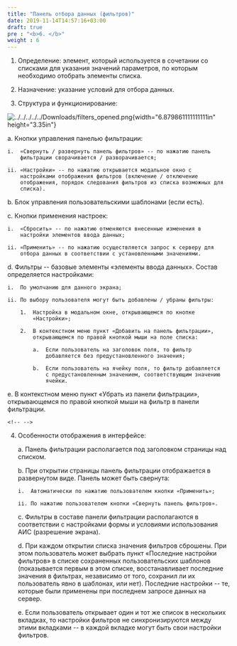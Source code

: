 ```yaml
---
title: "Панель отбора данных (фильтров)"
date: 2019-11-14T14:57:16+03:00
draft: true
pre : "<b>6. </b>"
weight : 6
---
```


1.  Определение: элемент, который используется в сочетании со списками
    для указания значений параметров, по которым необходимо отобрать
    элементы списка.

2.  Назначение: указание условий для отбора данных.

3.  Структура и функционирование:

![../../../../../Downloads/filters_opened.png](media/image136.png){width="6.879861111111111in"
height="3.35in"}

a.  Кнопки управления панелью фильтрации:

    i.  «Свернуть / развернуть панель фильтров» -- по нажатию панель
        фильтрации сворачивается / разворачивается;

    ii. «Настройки» -- по нажатию открывается модальное окно с
        настройками отображения фильтров (включение / отключение
        отображения, порядок следования фильтров из списка возможных для
        списка).

b.  Блок управления пользовательскими шаблонами (если есть).

c.  Кнопки применения настроек:

    i.  «Сбросить» -- по нажатию отменяются внесенные изменения в
        настройки элементов ввода данных;

    ii. «Применить» -- по нажатию осуществляется запрос к серверу для
        отбора данных в соответствии с установленными значениями.

d.  Фильтры -- базовые элементы «элементы ввода данных». Состав
    определяется настройками:

    i.  По умолчанию для данного экрана;

    ii. По выбору пользователя могут быть добавлены / убраны фильтры:

        1.  Настройка в модальном окне, открывающемся по кнопке
            «Настройки»;

        2.  В контекстном меню пункт «Добавить на панель фильтрации»,
            открывающемся по правой кнопкой мыши на поле списка:

            a.  Если пользователь на заголовок поля, то фильтр
                добавляется без предустановленного значения;

            b.  Если пользователь на ячейку поля, то фильтр добавляется
                с предустановленным значением, соответствующим значению
                ячейки.

e.  В контекстном меню пункт «Убрать из панели фильтрации»,
    открывающемся по правой кнопкой мыши на фильтр в панели фильтрации.

```{=html}
<!-- -->
```
4.  Особенности отображения в интерфейсе:

    a.  Панель фильтрации располагается под заголовком страницы над
        списком.

    b.  При открытии страницы панель фильтрации отображается в
        развернутом виде. Панель может быть свернута:

        i.  Автоматически по нажатию пользователем кнопки «Применить»;

        ii. По нажатию пользователем кнопки «Свернуть панель фильтров».

    c.  Фильтры в составе панели фильтрации располагаются в соответствии
        с настройками формы и условиями использования АИС (разрешение
        экрана).

    d.  При каждом открытии списка значения фильтров сброшены. При этом
        пользователь может выбрать пункт «Последние настройки фильтров»
        в списке сохраненных пользовательских шаблонов (показывается
        первым в этом списке, восстанавливает последние значения в
        фильтрах, независимо от того, сохранил ли их пользователь явно в
        шаблонах, или нет). Последние настройки -- те, которые были
        применены при последнем запросе данных на сервер.

    e.  Если пользователь открывает один и тот же список в нескольких
        вкладках, то настройки фильтров не синхронизируются между этими
        вкладками -- в каждой вкладке могут быть свои настройки
        фильтров.
